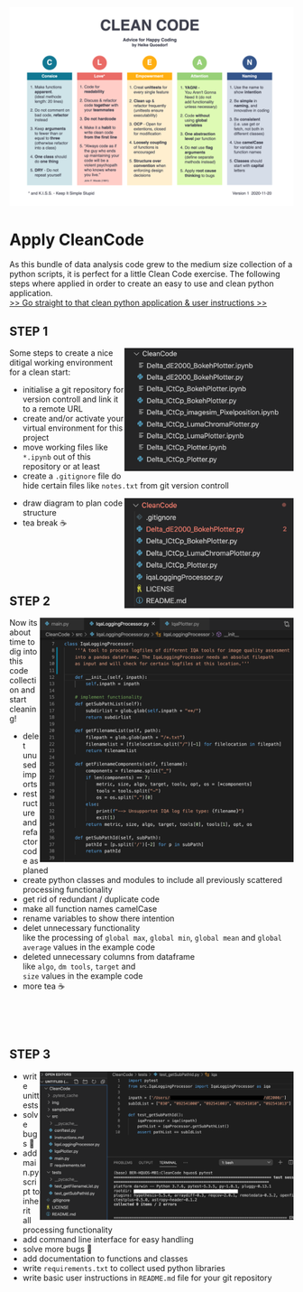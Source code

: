 ![CleanCode_CheatSheet](/img/CleanCode_CheatSheet.png "Clean Code Cheat-Sheet")

# Apply CleanCode 

As this bundle of data analysis code grew to the medium size collection of a python scripts, it is perfect for a little Clean Code exercise. The following steps where applied in order to create an easy to use and clean python application. <br>
[>> Go straight to that clean python application & user instructions >>](src/instructions.md)

## STEP 1


<img align="right" width="300" src="img/screenshot1.png" alt="Original state, collection of python scripts">

Some steps to create a nice ditigal working environment for a clean start:
- initialise a git repository for version controll and link it to a remote URL
- create and/or activate your virtual environment for this project
- move working files like ```*.ipynb``` out of this repository or at least
- create a ```.gitignore``` file do hide certain files like ```notes.txt``` from git version controll

<img align="right" width="300" src="img/screenshot2.png" alt="Initialise git and clean up working files">

- draw diagram to plan code structure
- tea break ☕

<br><br><br><br>

## STEP 2

<img align="right" width="450" src="img/screenshot3.png" alt="Refactoring of code functionality into seperate function.">

Now its about time to dig into this code collection and start cleaning!
- delet unused imports
- restructure and refactor code as planed
- create python classes and modules to include all previously scattered processing functionality
- get rid of redundant / duplicate code
- make all function names camelCase
- rename variables to show there intention
- delet unnecessary functionality <br>
  like the processing of ```global max```, ```global min```, ```global mean``` and ```global average``` values in the example code
- deleted unnecessary columns from dataframe <br>
  like ```algo```, ```dm tools```, ```target``` and <br>```size``` values in the example code
- more tea ☕

<br><br><br>

## STEP 3

<img align="right" width="450" src="img/screenshot4.png" alt="Writing unittests with pytest for individual functions.">

- write unittests
- solve bugs 🐞
- add main.py script to inherit all processing functionality
- add command line interface for easy handling
- solve more bugs 🐜
- add documentation to functions and classes
- write ```requirements.txt``` to collect used python libraries
- write basic user instructions in ```README.md``` file for your git repository

<br><br><br>



